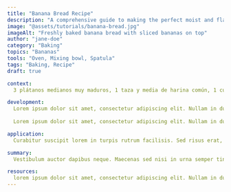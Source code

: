 ```yaml
---
title: "Banana Bread Recipe"
description: "A comprehensive guide to making the perfect moist and flavorful banana bread"
image: "@assets/tutorials/banana-bread.jpg"
imageAlt: "Freshly baked banana bread with sliced bananas on top"
author: "jane-doe"
category: "Baking"
topics: "Bananas"
tools: "Oven, Mixing bowl, Spatula"
tags: "Baking, Recipe"
draft: true

context:
  3 plátanos medianos muy maduros, 1 taza y media de harina común, 1 cucharadita de bicarbonato de sodio, 1/2 cucharadita de sal, 1/2 taza de mantequilla sin sal, 1/2 taza de azúcar blanca, 1/2 taza de azúcar morena, 2 huevos grandes, 1 cucharadita de extracto de vainilla y 1/2 cucharadita de canela molida.

development:
  Lorem ipsum dolor sit amet, consectetur adipiscing elit. Nullam in dui mauris. Vivamus hendrerit arcu sed erat molestie vehicula. Sed auctor neque eu tellus rhoncus ut eleifend nibh porttitor. Ut in nulla enim. Phasellus molestie magna non est bibendum non venenatis nisl tempor. Suspendisse dictum feugiat nisl ut dapibus.
  
  Lorem ipsum dolor sit amet, consectetur adipiscing elit. Nullam in dui mauris. Vivamus hendrerit arcu sed erat molestie vehicula. Sed auctor neque eu tellus rhoncus ut eleifend nibh porttitor. Ut in nulla enim. Phasellus molestie magna non est bibendum non venenatis nisl tempor. Suspendisse dictum feugiat nisl ut dapibus.

application:
  Curabitur suscipit lorem in turpis rutrum facilisis. Sed risus erat, varius et orci non, elementum lacinia arcu. Duis aliquam convallis nunc. Proin non dui nec lectus ullamcorper tincidunt. Nulla facilisi. Aenean pretium, mauris sed semper tincidunt, nunc nisl fringilla odio, vel aliquam sapien nulla at nunc.

summary:
  Vestibulum auctor dapibus neque. Maecenas sed nisi in urna semper tincidunt. Nulla facilisi. Nulla facilisi. Donec in libero sit amet nibh vulputate fermentum. Etiam sit amet lectus quis est congue mollis. Phasellus congue lacus eget neque.

resources:
  lorem ipsum dolor sit amet, consectetur adipiscing elit. Nullam in dui mauris. Vivamus hendrerit arcu sed erat molestie vehicula. Sed auctor neque eu tellus rhoncus ut eleifend nibh porttitor. Ut in nulla enim. Phasellus molestie magna non est bibendum non venenatis nisl tempor. Suspendisse dictum feugiat nisl ut dapibus.
---
```

